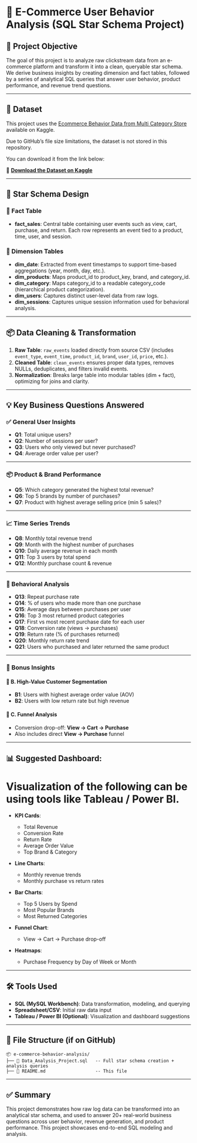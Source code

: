 # 🛒 E-Commerce User Behavior Analysis (SQL Star Schema Project)

## 📌 Project Objective

The goal of this project is to analyze raw clickstream data from an e-commerce platform and transform it into a clean, queryable star schema. We derive business insights by creating dimension and fact tables, followed by a series of analytical SQL queries that answer user behavior, product performance, and revenue trend questions.

---
## 📁 Dataset

This project uses the [Ecommerce Behavior Data from Multi Category Store](https://www.kaggle.com/datasets/mkechinov/ecommerce-behavior-data-from-multi-category-store/data) available on Kaggle.

Due to GitHub’s file size limitations, the dataset is not stored in this repository.

You can download it from the link below:

🔗 **[Download the Dataset on Kaggle](https://www.kaggle.com/datasets/mkechinov/ecommerce-behavior-data-from-multi-category-store/data)**


---

## 🧱 Star Schema Design

### 🧩 Fact Table

- **fact_sales**: Central table containing user events such as view, cart, purchase, and return. Each row represents an event tied to a product, time, user, and session.

### 🧩 Dimension Tables

- **dim_date**: Extracted from event timestamps to support time-based aggregations (year, month, day, etc.).
- **dim_products**: Maps product_id to product_key, brand, and category_id.
- **dim_category**: Maps category_id to a readable category_code (hierarchical product categorization).
- **dim_users**: Captures distinct user-level data from raw logs.
- **dim_sessions**: Captures unique session information used for behavioral analysis.

---

## 📦 Data Cleaning & Transformation

1. **Raw Table**: `raw_events` loaded directly from source CSV (includes `event_type`, `event_time`, `product_id`, `brand`, `user_id`, `price`, etc.).
2. **Cleaned Table**: `clean_events` ensures proper data types, removes NULLs, deduplicates, and filters invalid events.
3. **Normalization**: Breaks large table into modular tables (dim + fact), optimizing for joins and clarity.

---

## 💡 Key Business Questions Answered

### ✅ General User Insights

- **Q1**: Total unique users?
- **Q2**: Number of sessions per user?
- **Q3**: Users who only viewed but never purchased?
- **Q4**: Average order value per user?

---

### 📦 Product & Brand Performance

- **Q5**: Which category generated the highest total revenue?
- **Q6**: Top 5 brands by number of purchases?
- **Q7**: Product with highest average selling price (min 5 sales)?

---

### 📈 Time Series Trends

- **Q8**: Monthly total revenue trend
- **Q9**: Month with the highest number of purchases
- **Q10**: Daily average revenue in each month
- **Q11**: Top 3 users by total spend
- **Q12**: Monthly purchase count & revenue

---

### 🔁 Behavioral Analysis

- **Q13**: Repeat purchase rate
- **Q14**: % of users who made more than one purchase
- **Q15**: Average days between purchases per user
- **Q16**: Top 3 most returned product categories
- **Q17**: First vs most recent purchase date for each user
- **Q18**: Conversion rate (views → purchases)
- **Q19**: Return rate (% of purchases returned)
- **Q20**: Monthly return rate trend
- **Q21**: Users who purchased and later returned the same product

---

### 💎 Bonus Insights

#### 🔸 B. High-Value Customer Segmentation
- **B1**: Users with highest average order value (AOV)
- **B2**: Users with low return rate but high revenue

#### 🔸 C. Funnel Analysis
- Conversion drop-off: **View → Cart → Purchase**
- Also includes direct **View → Purchase** funnel

---

## 📊 Suggested Dashboard:
#  Visualization of the following can be using tools like Tableau / Power BI.

- **KPI Cards**:
  - Total Revenue
  - Conversion Rate
  - Return Rate
  - Average Order Value
  - Top Brand & Category

- **Line Charts**:
  - Monthly revenue trends
  - Monthly purchase vs return rates

- **Bar Charts**:
  - Top 5 Users by Spend
  - Most Popular Brands
  - Most Returned Categories

- **Funnel Chart**:
  - View → Cart → Purchase drop-off

- **Heatmaps**:
  - Purchase Frequency by Day of Week or Month

---

## 🛠 Tools Used

- **SQL (MySQL Workbench)**: Data transformation, modeling, and querying
- **Spreadsheet/CSV**: Initial raw data input
- **Tableau / Power BI (Optional)**: Visualization and dashboard suggestions

---

## 📁 File Structure (if on GitHub)

```
📦 e-commerce-behavior-analysis/
├── 📜 Data_Analysis_Project.sql   -- Full star schema creation + analysis queries
├── 📜 README.md                   -- This file

```

---

## ✅ Summary

This project demonstrates how raw log data can be transformed into an analytical star schema, and used to answer 20+ real-world business questions across user behavior, revenue generation, and product performance. This project showcases end-to-end SQL modeling and analysis.